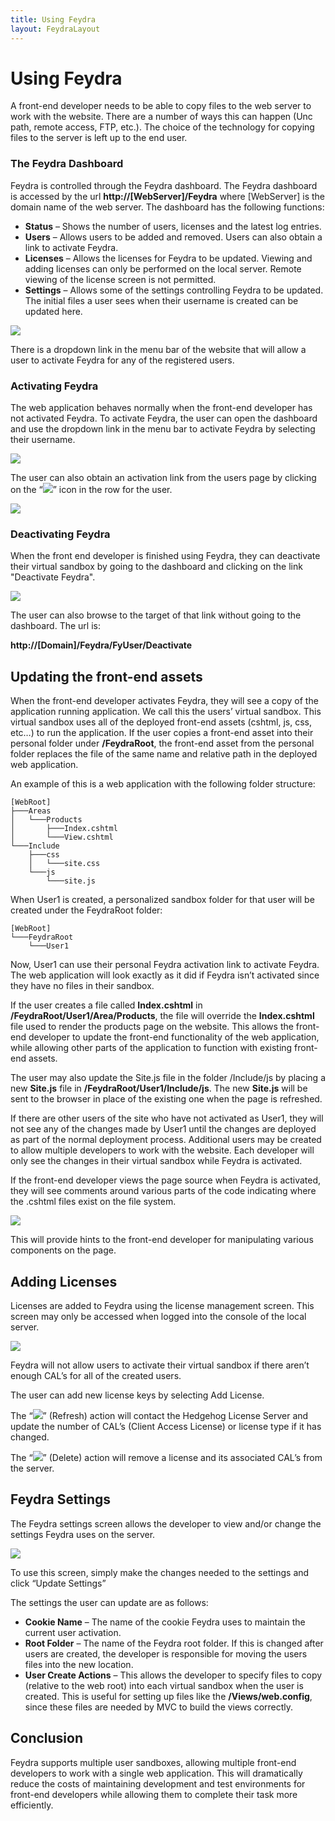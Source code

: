 ```yaml
---
title: Using Feydra
layout: FeydraLayout
---
```


# Using Feydra
A front-end developer needs to be able to copy files to the web server to work with 
the website. There are a number of ways this can happen (Unc path, remote access, 
FTP, etc.). The choice of the technology for copying files to the server is left 
up to the end user.

### The Feydra Dashboard
Feydra is controlled through the Feydra dashboard. The Feydra dashboard is accessed 
by the url **http:&#47;&#47;[WebServer]/Feydra** where [WebServer] is the domain name of the 
web server. The dashboard has the following functions:

- **Status** – Shows the number of users, licenses and the latest log entries.
- **Users** – Allows users to be added and removed. Users can also obtain a link to 
activate Feydra.
- **Licenses** – Allows the licenses for Feydra to be updated. Viewing and adding 
licenses can only be performed on the local server. Remote viewing of the license screen 
is not permitted.
- **Settings** – Allows some of the settings controlling Feydra to be updated. The 
initial files a user sees when their username is created can be updated here.

![](/Images/Feydra/FeydraStatus.png)

There is a dropdown link in the menu bar of the website that will allow a user to 
activate Feydra for any of the registered users.

### Activating Feydra
The web application behaves normally when the front-end developer has not activated 
Feydra. To activate Feydra, the user can open the dashboard and use the dropdown link 
in the menu bar to activate Feydra by selecting their username. 

![](/Images/Feydra/ActivationDropdown.png)

The user can also obtain an activation link from the users page by clicking on the 
“![](/Images/Feydra/ActivationLink.png)” icon in the row for the user.

![](/Images/Feydra/UsersScreen.png)

### Deactivating Feydra
When the front end developer is finished using Feydra, they can deactivate their virtual
sandbox by going to the dashboard and clicking on the link "Deactivate Feydra". 

![](/Images/Feydra/DeactivateLink.png)

The user can also browse to the target of that link without going to the dashboard. The 
url is:

**http://[Domain]/Feydra/FyUser/Deactivate**

## Updating the front-end assets
When the front-end developer activates Feydra, they will see a copy of the application 
running application. We call this the users’ virtual sandbox. This virtual sandbox uses 
all of the deployed front-end assets (cshtml, js, css, etc…) to run the application. If 
the user copies a front-end asset into their personal folder under **/FeydraRoot**, the 
front-end asset from the personal folder replaces the file of the same name and relative 
path in the deployed web application.

An example of this is a web application with the following folder structure:

    [WebRoot]
    ├───Areas
    │   └───Products
    │       ├───Index.cshtml
    │       └───View.cshtml
    └───Include
        ├───css
        │   └───site.css
        └───js
            └───site.js

When User1 is created, a personalized sandbox folder for that user will be created 
under the FeydraRoot folder:

    [WebRoot]
    └───FeydraRoot
        └───User1

Now, User1 can use their personal Feydra activation link to activate Feydra. The web 
application will look exactly as it did if Feydra isn’t activated since they have no 
files in their sandbox. 

If the user creates a file called **Index.cshtml** in **/FeydraRoot/User1/Area/Products**, 
the file will override the **Index.cshtml** file used to render the products page on the 
website. This allows the front-end developer to update the front-end functionality of 
the web application, while allowing other parts of the application to function with 
existing front-end assets.

The user may also update the Site.js file in the folder /Include/js by placing a new 
**Site.js** file in **/FeydraRoot/User1/Include/js**. The new **Site.js** will be sent 
to the browser in place of the existing one when the page is refreshed. 

If there are other users of the site who have not activated as User1, they will not see 
any of the changes made by User1 until the changes are deployed as part of the normal 
deployment process. Additional users may be created to allow multiple developers to work 
with the website. Each developer will only see the changes in their virtual sandbox while 
Feydra is activated.

If the front-end developer views the page source when Feydra is activated, they will see 
comments around various parts of the code indicating where the .cshtml files exist on the 
file system. 

![](/Images/Feydra/ExampleHtml.png)

This will provide hints to the front-end developer for manipulating various components 
on the page.

## Adding Licenses

Licenses are added to Feydra using the license management screen. This screen may only 
be accessed when logged into the console of the local server. 

![](/Images/Feydra/LicensesScreen.png)

Feydra will not allow users to activate their virtual sandbox if there aren’t enough 
CAL’s for all of the created users.

The user can add new license keys by selecting Add License.

The “![](/Images/Feydra/Refresh.png)” (Refresh) action will contact the Hedgehog License Server and update the 
number of CAL’s (Client Access License) or license type if it has changed.

The “![](/Images/Feydra/Delete.png)” (Delete) action will remove a license and its associated CAL’s from the server.

## Feydra Settings
The Feydra settings screen allows the developer to view and/or change the settings 
Feydra uses on the server. 

![](/Images/Feydra/SettingsScreen.png)

To use this screen, simply make the changes needed to the settings and click 
“Update Settings”

The settings the user can update are as follows:

- **Cookie Name** – The name of the cookie Feydra uses to maintain the current user 
activation.
- **Root Folder** – The name of the Feydra root folder. If this is changed after 
users are created, the developer is responsible for moving the users files into the 
new location.
- **User Create Actions** – This allows the developer to specify files to copy 
(relative to the web root) into each virtual sandbox when the user is created. 
This is useful for setting up files like the **/Views/web.config**, since these files are 
needed by MVC to build the views correctly.

## Conclusion
Feydra supports multiple user sandboxes, allowing multiple front-end developers to work 
with a single web application. This will dramatically reduce the costs of maintaining 
development and test environments for front-end developers while allowing them to complete 
their task more efficiently.
